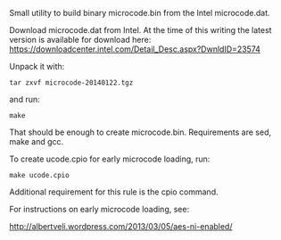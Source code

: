 Small utility to build binary microcode.bin from the Intel microcode.dat.

Download microcode.dat from Intel. At the time of this writing the latest version is available for download here: https://downloadcenter.intel.com/Detail_Desc.aspx?DwnldID=23574

Unpack it with:

    tar zxvf microcode-20140122.tgz

and run:

    make

That should be enough to create microcode.bin. Requirements are sed, make and gcc.

To create ucode.cpio for early microcode loading, run:

    make ucode.cpio

Additional requirement for this rule is the cpio command.

For instructions on early microcode loading, see:

http://albertveli.wordpress.com/2013/03/05/aes-ni-enabled/

